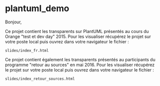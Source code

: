 # plantuml_demo
Bonjour, 

Ce projet contient les transparents sur PlantUML présentés au cours du Orange "test et dev day" 2015.
Pour les visualiser récupérez le projet sur votre poste local puis ouvrez dans votre navigateur le fichier  : 

    slides/index_fr.html
    
Ce projet contient également les transparents présentés au participants du programme "retour au sources" en mai 2016.
Pour les visualiser récupérez le projet sur votre poste local puis ouvrez dans votre navigateur le fichier  :

    slides/index_retour_sources.html
    
